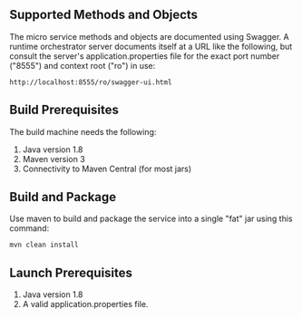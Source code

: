 ## Supported Methods and Objects

The micro service methods and objects are documented using Swagger. A runtime orchestrator server documents itself at a URL like the following, but consult the server's application.properties file for the exact port number ("8555") and context root ("ro") in use:

	http://localhost:8555/ro/swagger-ui.html

## Build Prerequisites

The build machine needs the following:

1. Java version 1.8
2. Maven version 3
3. Connectivity to Maven Central (for most jars)


## Build and Package

Use maven to build and package the service into a single "fat" jar using this command:

	mvn clean install

## Launch Prerequisites

1. Java version 1.8
2. A valid application.properties file.
